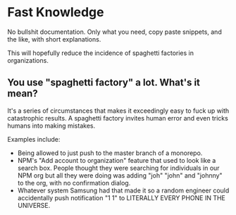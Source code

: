 # Fast Knowledge

No bullshit documentation. Only what you need, copy paste snippets, and the like, with short explanations.

This will hopefully reduce the incidence of spaghetti factories in organizations.

## You use "spaghetti factory" a lot. What's it mean?

It's a series of circumstances that makes it exceedingly easy to fuck up with catastrophic results. A spaghetti factory invites human error and even tricks humans into making mistakes.

Examples include:
* Being allowed to just push to the master branch of a monorepo.
* NPM's "Add account to organization" feature that used to look like a search box. People thought they were searching for individuals in our NPM org but all they were doing was adding "joh" "john" and "johnny" to the org, with no confirmation dialog.
* Whatever system Samsung had that made it so a random engineer could accidentally push notification "1 1" to LITERALLY EVERY PHONE IN THE UNIVERSE.
